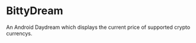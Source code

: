 BittyDream
==========

An Android Daydream which displays the current price of supported crypto currencys.
